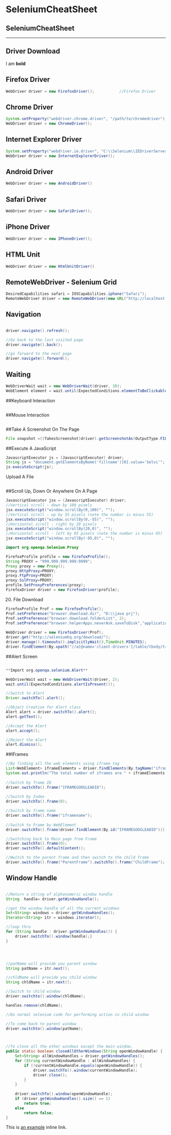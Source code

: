 # SeleniumCheatSheet


## SeleniumCheatSheet
***

## Driver Download


I am **bold**



## Firefox Driver
```java
WebDriver driver = new FirefoxDriver();           //Firefox Driver
```


## Chrome Driver
```java
System.setProperty("webdriver.chrome.driver", "/path/to/chromedriver");
WebDriver driver = new ChromeDriver();
```

## Internet Explorer Driver
```java
System.setProperty("webdriver.ie.driver", "C:\\Selenium\\IEDriverServer.exe");
WebDriver driver = new InternetExplorerDriver();
```

## Android Driver
```java
WebDriver driver = new AndroidDriver()            
```

## Safari Driver
```java
WebDriver driver = new SafariDriver();            
```

## iPhone Driver
```java
WebDriver driver = new IPhoneDriver();            
```

## HTML Unit
```java
WebDriver driver = new HtmlUnitDriver()           
```

## RemoteWebDriver - Selenium Grid
```java
DesiredCapabilities safari = IOSCapabilities.iphone("Safari");
RemoteWebDriver driver = new RemoteWebDriver(new URL("http://localhost:5555/wd/hub"), safari);
```









## Navigation

```java

driver.navigate().refresh();

//Go back to the last visited page
driver.navigate().back();

//go forward to the next page
driver.navigate().forward();


```

## Waiting

```java
WebDriverWait wait = new WebDriverWait(driver, 30);
WebElement element = wait.until(ExpectedConditions.elementToBeClickable(By.id("id123")));
```

##Keyboard Interaction
```java

```

##Mouse Interaction
```java

```

##Take A Screenshot On The Page
```java
File snapshot =((TakesScreenshot)driver).getScreenshotAs(OutputType.FILE);
```

##Execute A JavaScript
```java
JavascriptExecutor js = (JavascriptExecutor) driver;
String js = "document.getElementsByName('fillname')[0].value='Selvi'";
js.executeScript(js);
```

Upload A File 
```java

```


##Scroll Up, Down Or Anywhere On A Page
```java
JavascriptExecutor jsx = (JavascriptExecutor) driver;
//Vertical scroll - down by 100 pixels
jsx.executeScript("window.scrollBy(0,100)", "");
//Vertical scroll - up by 55 pixels (note the number is minus 55)
jsx.executeScript("window.scrollBy(0,-55)", "");
//Horizontal scroll - right by 20 pixels
jsx.executeScript("window.scrollBy(20,0)", "");
//Horizontal scroll - left by 95 pixels (note the number is minus 95)
jsx.executeScript("window.scrollBy(-95,0)", "");
```




```java
import org.openqa.Selenium.Proxy

FirefoxProfile profile = new FirefoxProfile();
String PROXY = "999.999.999.999:9999";
Proxy proxy = new Proxy();
proxy.HttpProxy=PROXY;
proxy.FtpProxy=PROXY;
proxy.SslProxy=PROXY;
profile.SetProxyPreferences(proxy);
FirefoxDriver driver = new FirefoxDriver(profile);
```




20. File Download

```java
FirefoxProfile Prof = new FirefoxProfile();
Prof.setPreference("browser.download.dir", "D:\\java prj");
Prof.setPreference("browser.download.folderList", 2);
Prof.setPreference("browser.helperApps.neverAsk.saveToDisk","application/zip");
  
WebDriver driver = new FirefoxDriver(Prof);
driver.get("http://seleniumhq.org/download/");
driver.manage().timeouts().implicitlyWait(3,TimeUnit.MINUTES);
driver.findElement(By.xpath("//a[@name='client-drivers']/table/tbody/tr[1]/td[4]/a")).click();
```

##Alert Screen

```java

**Import org.openqa.selenium.Alert**

WebDriverWait wait = new WebDriverWait(driver, 2);
wait.until(ExpectedConditions.alertIsPresent());

//Switch to Alert
Driver.switchTo().alert();

//Object Creation for Alert class
Alert alert = driver.switchTo().alert();
alert.getText();

//Accept the Alert
alert.accept();   

//Reject the Alert
alert.dismiss();

```


##IFrames

```java
//By finding all the web elements using iframe tag
List<WebElement> iframeElements = driver.findElements(By.tagName("iframe"));
System.out.println("The total number of iframes are " + iframeElements.size());
		
//Switch by frame ID
driver.switchTo().frame("IFRAMEGOOGLEADID");
		
//Switch by Index
driver.switchTo().frame(0);

//Switch by frame name
driver.switchTo().frame("iframename");
		
//Switch to Frame by WebElement
driver.switchTo().frame(driver.findElement(By.id("IFRAMEGOOGLEADID")));

//Switching back to Main page from Frame
driver.switchTo().frame(0);
driver.switchTo().defaultContent();

//Wwitch to the parent frame and then switch to the child frame
driver.switchTo().frame("ParentFrame").switchTo().frame("ChildFrame");
```


## Window Handle

```java

//Return a string of alphanumeric window handle
String  handle= driver.getWindowHandle();

//get the window handle of all the current windows
Set<String> windows = driver.getWindowHandles();
Iterator<String> itr = windows.iterator();

//loop thru 
for (String handle : driver.getWindowHandles()) {
    driver.switchTo().window(handle);}
}




//patName will provide you parent window
String patName = itr.next();

//chldName will provide you child window
String chldName = itr.next();

//Switch to child window
driver.switchto().window(chldName);

handles.remove(chldName);

//Do normal selenium code for performing action in child window

//To come back to parent window
driver.switchto().window(patName);



//To close all the other windows except the main window.
public static boolean closeAllOtherWindows(String openWindowHandle) {
	Set<String> allWindowHandles = driver.getWindowHandles();
	for (String currentWindowHandle : allWindowHandles) {
		if (!currentWindowHandle.equals(openWindowHandle)) {
			driver.switchTo().window(currentWindowHandle);
			driver.close();
		}
	}
	
	driver.switchTo().window(openWindowHandle);
	if (driver.getWindowHandles().size() == 1)
		return true;
	else
		return false;
}
```
		
This is [an example](http://example.com/ "Optional Title") inline link.




